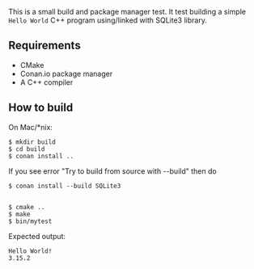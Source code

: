 This is a small build and package manager test. It test building a simple `Hello World` C++ program using/linked with SQLite3 library.

## Requirements

* CMake
* Conan.io package manager
* A C++ compiler

## How to build

On Mac/*nix:

    $ mkdir build
    $ cd build
    $ conan install ..

If you see error "Try to build from source with --build" then do

    $ conan install --build SQLite3


    $ cmake ..
    $ make
    $ bin/mytest

Expected output:

    Hello World!
    3.15.2


